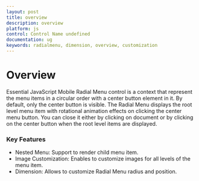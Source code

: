 ```yaml
---
layout: post
title: overview
description: overview
platform: js
control: Control Name undefined
documentation: ug
keywords: radialmenu, dimension, overview, customization
---
```


# Overview

Essential JavaScript Mobile Radial Menu control is a context that represent the menu items in a circular order with a center button element in it. By default, only the center button is visible. The Radial Menu displays the root level menu item with rotational animation effects on clicking the center menu button. You can close it either by clicking on document or by clicking on the center button when the root level items are displayed.

### Key Features

* Nested Menu: Support to render child menu item.
* Image Customization: Enables to customize images for all levels of the menu item.
* Dimension: Allows to customize Radial Menu radius and position.

